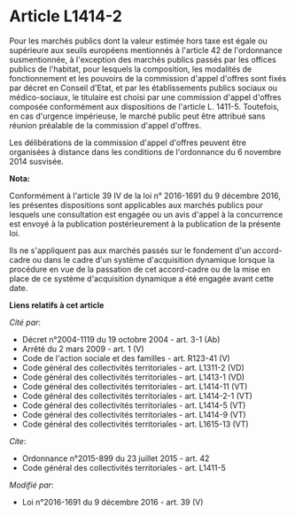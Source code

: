 # Article L1414-2

Pour les marchés publics dont la valeur estimée hors taxe est égale ou supérieure aux seuils européens mentionnés à l'article
42 de l'ordonnance susmentionnée, à l'exception des marchés publics passés par les offices publics de l'habitat, pour
lesquels la composition, les modalités de fonctionnement et les pouvoirs de la commission d'appel d'offres sont fixés par
décret en Conseil d'Etat, et par les établissements publics sociaux ou médico-sociaux, le titulaire est choisi par une
commission d'appel d'offres composée conformément aux dispositions de l'article L. 1411-5. Toutefois, en cas d'urgence
impérieuse, le marché public peut être attribué sans réunion préalable de la commission d'appel d'offres. 

Les délibérations de la commission d'appel d'offres peuvent être organisées à distance dans les conditions de l'ordonnance du
6 novembre 2014 susvisée.

**Nota:**

Conformément à l'article 39 IV de la loi n° 2016-1691 du 9 décembre 2016, les présentes dispositions sont applicables aux
marchés publics pour lesquels une consultation est engagée ou un avis d'appel à la concurrence est envoyé à la publication
postérieurement à la publication de la présente loi. 

Ils ne s'appliquent pas aux marchés passés sur le fondement d'un accord-cadre ou dans le cadre d'un système d'acquisition
dynamique lorsque la procédure en vue de la passation de cet accord-cadre ou de la mise en place de ce système d'acquisition
dynamique a été engagée avant cette date.

**Liens relatifs à cet article**

_Cité par_:

  - Décret n°2004-1119 du 19 octobre 2004 - art. 3-1 (Ab)
  - Arrêté du 2 mars 2009 - art. 1 (V)
  - Code de l'action sociale et des familles - art. R123-41 (V)
  - Code général des collectivités territoriales - art. L1311-2 (VD)
  - Code général des collectivités territoriales - art. L1413-1 (VD)
  - Code général des collectivités territoriales - art. L1414-11 (VT)
  - Code général des collectivités territoriales - art. L1414-2-1 (VT)
  - Code général des collectivités territoriales - art. L1414-5 (VT)
  - Code général des collectivités territoriales - art. L1414-9 (VT)
  - Code général des collectivités territoriales - art. L1615-13 (VT)

_Cite_:

  - Ordonnance n°2015-899 du 23 juillet 2015 - art. 42
  - Code général des collectivités territoriales - art. L1411-5

_Modifié par_:

  - Loi n°2016-1691 du 9 décembre 2016 - art. 39 (V)
